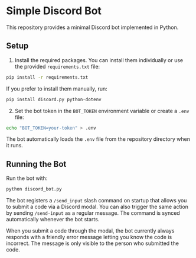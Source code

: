 # Simple Discord Bot

This repository provides a minimal Discord bot implemented in Python.

## Setup

1. Install the required packages. You can install them individually or use the
   provided `requirements.txt` file:

```bash
pip install -r requirements.txt
```

If you prefer to install them manually, run:

```bash
pip install discord.py python-dotenv
```

2. Set the bot token in the `BOT_TOKEN` environment variable or create a `.env` file:

```bash
echo "BOT_TOKEN=your-token" > .env
```

The bot automatically loads the `.env` file from the repository directory when it runs.

## Running the Bot

Run the bot with:

```bash
python discord_bot.py
```

The bot registers a `/send_input` slash command on startup that allows you to
submit a code via a Discord modal. You can also trigger the same action by
sending `/send-input` as a regular message. The command is synced automatically
whenever the bot starts.

When you submit a code through the modal, the bot currently always responds
with a friendly error message letting you know the code is incorrect. The
message is only visible to the person who submitted the code.
